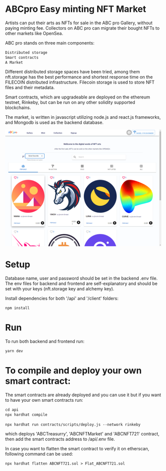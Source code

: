 # ABCpro Easy minting NFT Market

Artists can put their arts as NFTs for sale in the ABC pro Gallery, without paying minting fee. Collectors on ABC pro can migrate their bought NFTs to other markets like OpenSea.

ABC pro stands on three main components:

    Distributed storage
    Smart contracts
    A Market

Different distributed storage spaces have been tried, among them nft.storage has the best performance and shortest response time on the FILECOIN distributed infrastructure. Filecoin storage is used to store NFT files and their metadata.

Smart contracts, which are upgradeable are deployed on the ethereum testnet, Rinkeby, but can be run on any other solidity supported blockchains.

The market, is written in javascript utilizing node.js and react.js frameworks, and Mongodb is used as the backend database.

![abcpro gallery screenshot](docs/images/ABCpro.png)

# Setup

Database name, user and password should be set in the backend .env file. The env files for backend and frontend are self-explanatory and should be set with your keys (nft.storage key and alchemy key).

Install dependencies for both '/api' and '/client' folders:

    npm install

# Run

To run both backend and frontend run:
 
    yarn dev


# To compile and deploy your own smart contract:

The smart contracts are already deployed and you can use it but if you want to have your own smart contracts run:

    cd api
    npx hardhat compile
 
    npx hardhat run contracts/scripts/deploy.js --network rinkeby
 
which deploys 'ABCTreasurry', 'ABCNFTMarket' and 'ABCNFT721' contract, then add the smart contracts address to /api/.env file.

In case you want to flatten the smart contract to verify it on etherscan, following command can be used:
 
    npx hardhat flatten ABCNFT721.sol > Flat_ABCNFT721.sol

